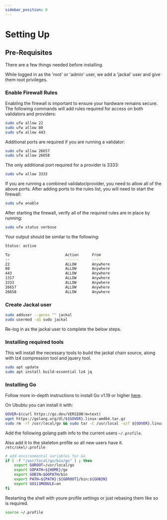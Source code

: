 ```yaml
---
sidebar_position: 0
---
```

# Setting Up

## Pre-Requisites 

There are a few things needed before installing. 

While logged in as the 'root' or 'admin' user, we add a 'jackal' user and give them root privileges.

### Enable Firewall Rules
Enabling the firewall is important to ensure your hardware remains secure. The following commands will add rules required for access on both validators and providers:

```sh
sudo ufw allow 22
sudo ufw allow 80
sudo ufw allow 443
```

Additional ports are required if you are running a validator:

```sh
sudo ufw allow 26657
sudo ufw allow 26658
```

The only additional port required for a provider is 3333:

```sh
sudo ufw allow 3333
```

If you are running a combined validator/provider, you need to allow all of the above ports. After adding ports to the rules list, you will need to start the firewall:

```sh
sudo ufw enable
```

After starting the firewall, verify all of the required rules are in place by running:

```sh
sudo ufw status verbose
```

Your output should be similar to the following:

```sh
Status: active

To                         Action      From
--                         ------      ----
22                         ALLOW       Anywhere
80                         ALLOW       Anywhere
443                        ALLOW       Anywhere
1317                       ALLOW       Anywhere
3333                       ALLOW       Anywhere
26657                      ALLOW       Anywhere
26658                      ALLOW       Anywhere
```

### Create Jackal user

```sh
sudo adduser --gecos "" jackal
sudo usermod -aG sudo jackal
```

Re-log in as the jackal user to complete the below steps. 

### Installing required tools
This will install the necessary tools to build the jackal chain source, along with lz4 compression tool and jquery tool.

```sh
sudo apt update
sudo apt install build-essential lz4 jq
```

### Installing Go
Follow more in-depth instructions to install Go v1.19 or higher [here](https://golang.org/doc/install).

On Ububtu you can install it with:

```sh
GOVER=$(curl https://go.dev/VERSION?m=text)
wget https://golang.org/dl/${GOVER}.linux-amd64.tar.gz
sudo rm -rf /usr/local/go && sudo tar -C /usr/local -xzf ${GOVER}.linux-amd64.tar.gz
```

Add the following golang path info to the current users `~/.profile`.

Also add it to the skeleton profile so all new users have it. `/etc/skel/.profile`

```sh
# add environmental variables for Go
if [ -f "/usr/local/go/bin/go" ] ; then
    export GOROOT=/usr/local/go
    export GOPATH=${HOME}/go
    export GOBIN=$GOPATH/bin
    export PATH=${PATH}:${GOROOT}/bin:${GOBIN}
    export GO111MODULE=on
fi
```

Restarting the shell with youre profile settings or just rebasing them like so is required.

```sh
source ~/.profile
```
